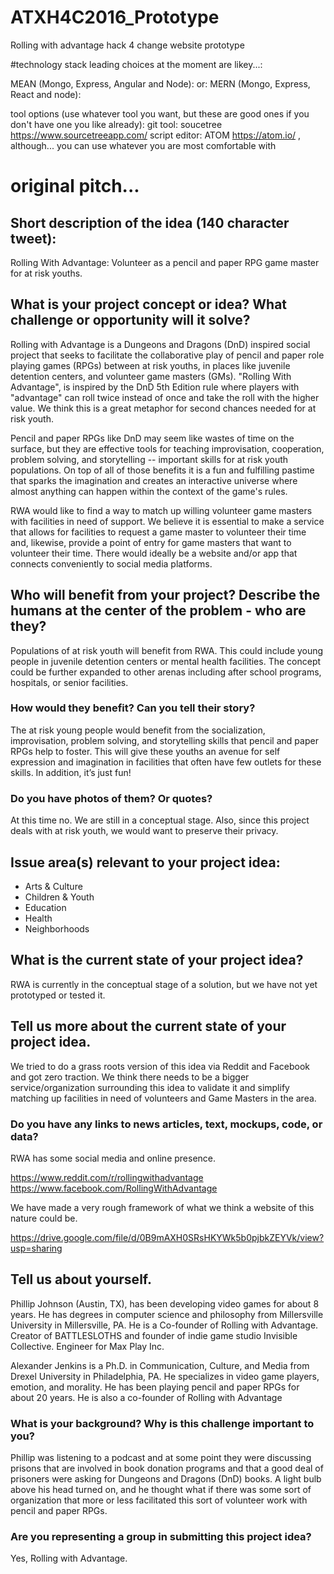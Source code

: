 # ATXH4C2016_Prototype
Rolling with advantage hack 4 change website prototype

#technology stack
leading choices at the moment are likey...:

MEAN (Mongo, Express, Angular and Node):
or:
MERN (Mongo, Express, React and node):

tool options (use whatever tool you want, but these are good ones if you don't have one you like already):
git tool: soucetree https://www.sourcetreeapp.com/
script editor: ATOM https://atom.io/ , although... you can use whatever you are most comfortable with

# original pitch...

## Short description of the idea (140 character tweet):

Rolling With Advantage: Volunteer as a pencil and paper RPG game master for at risk youths.

## What is your project concept or idea? What challenge or opportunity will it solve?

Rolling with Advantage is a Dungeons and Dragons (DnD) inspired social project that seeks to facilitate the collaborative play of pencil and paper role playing games (RPGs) between at risk youths, in places like juvenile detention centers, and volunteer game masters (GMs). "Rolling With Advantage", is inspired by the DnD 5th Edition rule where players with "advantage" can roll twice instead of once and take the roll with the higher value. We think this is a great metaphor for second chances needed for at risk youth.

Pencil and paper RPGs like DnD may seem like wastes of time on the surface, but they are effective tools for teaching improvisation, cooperation, problem solving, and storytelling -- important skills for at risk youth populations. On top of all of those benefits it is a fun and fulfilling pastime that sparks the imagination and creates an interactive universe where almost anything can happen within the context of the game's rules.

RWA  would like to find a way to match up willing volunteer game masters with facilities in need of support.  We believe it is essential to make a service that allows for facilities to request a game master to volunteer their time and, likewise, provide a point of entry for game masters that want to volunteer their time. There would ideally be a website and/or app that connects conveniently to social media platforms.

## Who will benefit from your project? Describe the humans at the center of the problem - who are they? 

Populations of at risk youth will benefit from RWA. This could include young people in juvenile detention centers or mental health facilities. The concept could be further expanded to other arenas including after school programs, hospitals, or senior facilities.

### How would they benefit? Can you tell their story?

The at risk young people would benefit from the socialization, improvisation, problem solving, and storytelling skills that pencil and paper RPGs help to foster. This will give these youths an avenue for self expression and imagination in facilities that often have few outlets for these skills. In addition, it’s just fun! 

### Do you have photos of them? Or quotes?

At this time no. We are still in a conceptual stage. Also, since this project deals with at risk youth, we would want to preserve their privacy. 

## Issue area(s) relevant to your project idea:

- Arts & Culture
- Children & Youth
- Education
- Health
- Neighborhoods

## What is the current state of your project idea?

RWA is currently in the conceptual stage of a solution, but we have not yet prototyped or tested it.

## Tell us more about the current state of your project idea.

We tried to do a grass roots version of this idea via Reddit and Facebook and got zero traction. We think there needs to be a bigger service/organization surrounding this idea to validate it and simplify matching up facilities in need of volunteers and Game Masters in the area.

### Do you have any links to news articles, text, mockups, code, or data?

RWA has some social media and online presence.

https://www.reddit.com/r/rollingwithadvantage
https://www.facebook.com/RollingWithAdvantage

We have made a very rough framework of what we think a website of this nature could be.

https://drive.google.com/file/d/0B9mAXH0SRsHKYWk5b0pjbkZEYVk/view?usp=sharing

## Tell us about yourself. 

Phillip Johnson (Austin, TX), has been developing video games for about 8 years.  He has degrees in computer science and philosophy from Millersville University in Millersville, PA. He is a Co-founder of Rolling with Advantage.  Creator of BATTLESLOTHS and founder of indie game studio Invisible Collective.  Engineer for Max Play Inc.

Alexander Jenkins is a Ph.D. in Communication, Culture, and Media from Drexel University in Philadelphia, PA.  He specializes in video game players, emotion, and morality. He has been playing pencil and paper RPGs for about 20 years.  He is also a co-founder of Rolling with Advantage

### What is your background? Why is this challenge important to you? 

Phillip was listening to a podcast and at some point they were discussing prisons that are involved in book donation programs and that a good deal of prisoners were asking for Dungeons and Dragons (DnD) books. A light bulb above his head turned on, and he thought what if there was some sort of organization that more or less facilitated this sort of volunteer work with pencil and paper RPGs.

### Are you representing a group in submitting this project idea? 

Yes, Rolling with Advantage.
